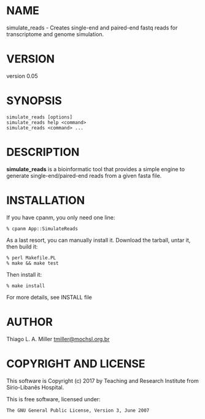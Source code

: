 # NAME

simulate\_reads - Creates single-end and paired-end fastq reads for transcriptome and genome simulation.

# VERSION

version 0.05

# SYNOPSIS

    simulate_reads [options]
    simulate_reads help <command>
    simulate_reads <command> ...

# DESCRIPTION

**simulate\_reads** is a bioinformatic tool that provides a simple engine
to generate single-end/paired-end reads from a given fasta file.

# INSTALLATION

If you have cpanm, you only need one line:

    % cpanm App::SimulateReads

As a last resort, you can manually install it. Download the tarball, untar it,
then build it:

    % perl Makefile.PL
    % make && make test

Then install it:

    % make install

For more details, see INSTALL file

# AUTHOR

Thiago L. A. Miller <tmiller@mochsl.org.br>

# COPYRIGHT AND LICENSE

This software is Copyright (c) 2017 by Teaching and Research Institute from Sírio-Libanês Hospital.

This is free software, licensed under:

    The GNU General Public License, Version 3, June 2007
